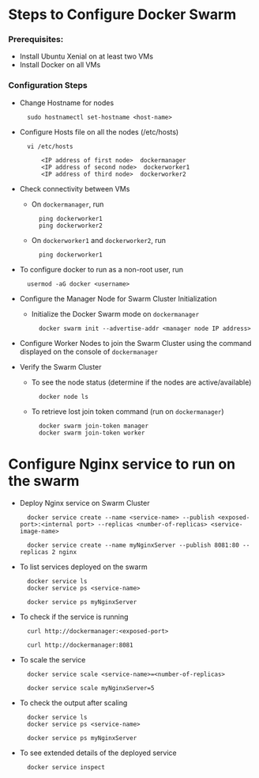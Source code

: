 # Steps to Configure Docker Swarm 

### Prerequisites: 

* Install Ubuntu Xenial on at least two VMs
* Install Docker on all VMs

### Configuration Steps

* Change Hostname for nodes

        sudo hostnamectl set-hostname <host-name>   

* Configure Hosts file on all the nodes (/etc/hosts)

        vi /etc/hosts

            <IP address of first node>  dockermanager
            <IP address of second node>  dockerworker1
            <IP address of third node>  dockerworker2

* Check connectivity between VMs

    * On `dockermanager`, run
    
            ping dockerworker1
            ping dockerworker2
            
    * On `dockerworker1` and `dockerworker2`, run
    
            ping dockerworker1

* To configure docker to run as a non-root user, run

        usermod -aG docker <username>
        
* Configure the Manager Node for Swarm Cluster Initialization

    * Initialize the Docker Swarm mode on `dockermanager`
    
            docker swarm init --advertise-addr <manager node IP address>
            
* Configure Worker Nodes to join the Swarm Cluster using the command displayed on the console of `dockermanager`

* Verify the Swarm Cluster

    * To see the node status (determine if the nodes are active/available)
    
            docker node ls
    
    * To retrieve lost join token command (run on `dockermanager`)
    
            docker swarm join-token manager
            docker swarm join-token worker

# Configure Nginx service to run on the swarm 

* Deploy Nginx service on Swarm Cluster

        docker service create --name <service-name> --publish <exposed-port>:<internal port> --replicas <number-of-replicas> <service-image-name>
        
        docker service create --name myNginxServer --publish 8081:80 --replicas 2 nginx
        
* To list services deployed on the swarm

        docker service ls
        docker service ps <service-name> 
        
        docker service ps myNginxServer
        
* To check if the service is running

        curl http://dockermanager:<exposed-port>
        
        curl http://dockermanager:8081
        
* To scale the service 
        
        docker service scale <service-name>=<number-of-replicas>
        
        docker service scale myNginxServer=5
        
* To check the output after scaling

        docker service ls
        docker service ps <service-name> 
        
        docker service ps myNginxServer
        
* To see extended details of the deployed service

        docker service inspect
